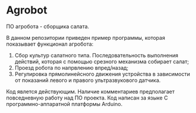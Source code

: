 # Agrobot
ПО агробота - сборщика салата.

В данном репозитории приведен пример программы, которая показывает функционал агробота:
1) Сбор культур салатного типа. Последовательность выполнения действий, которая с помощью срезного механизма собирает салат;
2) Проезд робота по напрвлению впред/назад;
3) Регулировка прямолинейсного движения устройства в зависимости от показаний левого и правого ультразвукового датчика.

Код явлется действующим. Наличие комментариев предполагает повседневную работу над ПО проекта. Код написан за языке C программно-аппаратной платформы Arduino.
